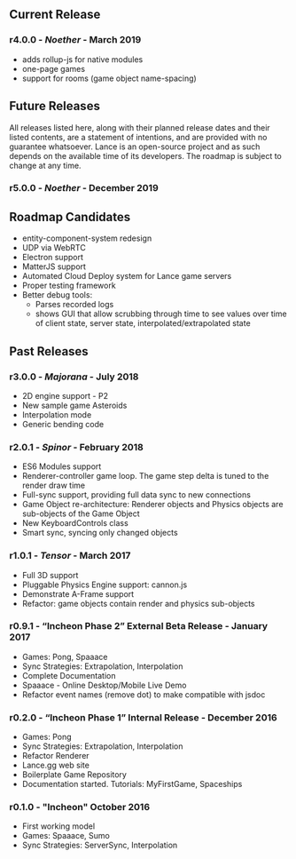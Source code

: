 
## Current Release

### r4.0.0 - *Noether* - March 2019

* adds rollup-js for native modules
* one-page games
* support for rooms (game object name-spacing)

## Future Releases

All releases listed here, along with their planned release dates and their listed contents, are a statement of intentions, and are provided with no guarantee whatsoever.  Lance is an open-source project and as such depends on the available time of its developers.  The roadmap is subject to change at any time.

### r5.0.0 - *Noether* - December 2019

## Roadmap Candidates

* entity-component-system redesign
* UDP via WebRTC
* Electron support
* MatterJS support
* Automated Cloud Deploy system for Lance game servers
* Proper testing framework
* Better debug tools:
    * Parses recorded logs
    * shows GUI that allow scrubbing through time to see values over time of client state, server state, interpolated/extrapolated state

## Past Releases

### r3.0.0 - *Majorana* - July 2018
* 2D engine support - P2
* New sample game Asteroids
* Interpolation mode
* Generic bending code

### r2.0.1 - *Spinor* - February 2018
* ES6 Modules support
* Renderer-controller game loop.  The game step delta is tuned to the render draw time
* Full-sync support, providing full data sync to new connections
* Game Object re-architecture: Renderer objects and Physics objects are sub-objects of the Game Object
* New KeyboardControls class
* Smart sync, syncing only changed objects

### r1.0.1 - *Tensor* - March 2017
* Full 3D support
* Pluggable Physics Engine support: cannon.js
* Demonstrate A-Frame support
* Refactor: game objects contain render and physics sub-objects

### r0.9.1 - “Incheon Phase 2” External Beta Release - January 2017

* Games: Pong, Spaaace
* Sync Strategies: Extrapolation, Interpolation
* Complete Documentation
* Spaaace - Online Desktop/Mobile Live Demo
* Refactor event names (remove dot) to make compatible with jsdoc

### r0.2.0 - “Incheon Phase 1” Internal Release - December 2016

* Games: Pong
* Sync Strategies: Extrapolation, Interpolation
* Refactor Renderer
* Lance.gg web site
* Boilerplate Game Repository
* Documentation started.  Tutorials: MyFirstGame, Spaceships


### r0.1.0 - "Incheon" October 2016

* First working model
* Games: Spaaace, Sumo
* Sync Strategies: ServerSync, Interpolation

